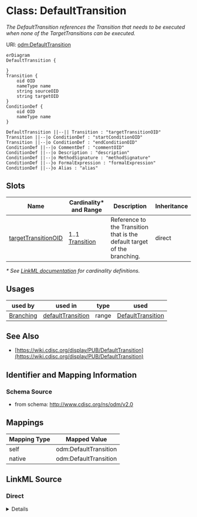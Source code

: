 # Class: DefaultTransition

_The DefaultTransition references the Transition that needs to be executed when none of the TargetTransitions can be executed._




URI: [odm:DefaultTransition](http://www.cdisc.org/ns/odm/v2.0/DefaultTransition)


```mermaid
erDiagram
DefaultTransition {

}
Transition {
    oid OID  
    nameType name  
    string sourceOID  
    string targetOID  
}
ConditionDef {
    oid OID  
    nameType name  
}

DefaultTransition ||--|| Transition : "targetTransitionOID"
Transition ||--|o ConditionDef : "startConditionOID"
Transition ||--|o ConditionDef : "endConditionOID"
ConditionDef ||--|o CommentDef : "commentOID"
ConditionDef ||--|o Description : "description"
ConditionDef ||--|o MethodSignature : "methodSignature"
ConditionDef ||--}o FormalExpression : "formalExpression"
ConditionDef ||--}o Alias : "alias"

```



<!-- no inheritance hierarchy -->


## Slots

| Name | Cardinality* and Range | Description | Inheritance |
| ---  | --- | --- | --- |
| [targetTransitionOID](targetTransitionOID.md) | 1..1 <br/> [Transition](Transition.md) | Reference to the Transition that is the default target of the branching. | direct |

_* See [LinkML documentation](https://linkml.io/linkml/schemas/slots.html#slot-cardinality) for cardinality definitions._




## Usages

| used by | used in | type | used |
| ---  | --- | --- | --- |
| [Branching](Branching.md) | [defaultTransition](defaultTransition.md) | range | [DefaultTransition](DefaultTransition.md) |






## See Also

* [https://wiki.cdisc.org/display/PUB/DefaultTransition](https://wiki.cdisc.org/display/PUB/DefaultTransition)

## Identifier and Mapping Information







### Schema Source


* from schema: http://www.cdisc.org/ns/odm/v2.0





## Mappings

| Mapping Type | Mapped Value |
| ---  | ---  |
| self | odm:DefaultTransition |
| native | odm:DefaultTransition |





## LinkML Source

<!-- TODO: investigate https://stackoverflow.com/questions/37606292/how-to-create-tabbed-code-blocks-in-mkdocs-or-sphinx -->

### Direct

<details>
```yaml
name: DefaultTransition
description: The DefaultTransition references the Transition that needs to be executed
  when none of the TargetTransitions can be executed.
from_schema: http://www.cdisc.org/ns/odm/v2.0
see_also:
- https://wiki.cdisc.org/display/PUB/DefaultTransition
rank: 1000
slots:
- targetTransitionOID
slot_usage:
  targetTransitionOID:
    name: targetTransitionOID
    description: Reference to the Transition that is the default target of the branching.
    comments:
    - 'Required

      range: oidref

      The TargetTransitionOID attribute must match the OID attribute of a Transition
      element within the WorkflowDef.'
    domain_of:
    - TargetTransition
    - DefaultTransition
    range: Transition
    required: true
class_uri: odm:DefaultTransition

```
</details>

### Induced

<details>
```yaml
name: DefaultTransition
description: The DefaultTransition references the Transition that needs to be executed
  when none of the TargetTransitions can be executed.
from_schema: http://www.cdisc.org/ns/odm/v2.0
see_also:
- https://wiki.cdisc.org/display/PUB/DefaultTransition
rank: 1000
slot_usage:
  targetTransitionOID:
    name: targetTransitionOID
    description: Reference to the Transition that is the default target of the branching.
    comments:
    - 'Required

      range: oidref

      The TargetTransitionOID attribute must match the OID attribute of a Transition
      element within the WorkflowDef.'
    domain_of:
    - TargetTransition
    - DefaultTransition
    range: Transition
    required: true
attributes:
  targetTransitionOID:
    name: targetTransitionOID
    description: Reference to the Transition that is the default target of the branching.
    comments:
    - 'Required

      range: oidref

      The TargetTransitionOID attribute must match the OID attribute of a Transition
      element within the WorkflowDef.'
    from_schema: http://www.cdisc.org/ns/odm/v2.0
    rank: 1000
    alias: targetTransitionOID
    owner: DefaultTransition
    domain_of:
    - TargetTransition
    - DefaultTransition
    range: Transition
    required: true
class_uri: odm:DefaultTransition

```
</details>